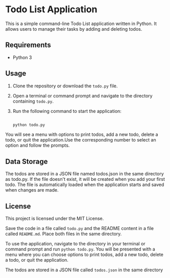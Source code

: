 # Todo List Application

This is a simple command-line Todo List application written in Python. It allows users to manage their tasks by adding and deleting todos.

## Requirements

- Python 3

## Usage

1. Clone the repository or download the `todo.py` file.

2. Open a terminal or command prompt and navigate to the directory containing `todo.py`.

3. Run the following command to start the application:

   ```bash

   python todo.py

You will see a menu with options to print todos, add a new todo, delete a todo, or quit the application.Use the corresponding number to select an option and follow the prompts.

## Data Storage

The todos are stored in a JSON file named todos.json in the same directory as todo.py. If the file doesn't exist, it will be created when you add your first todo. The file is automatically loaded when the application starts and saved when changes are made.

## License

This project is licensed under the MIT License.

Save the code in a file called `todo.py` and the README content in a file called `README.md`. Place both files in the same directory.

To use the application, navigate to the directory in your terminal or command prompt and run `python todo.py`. You will be presented with a menu where you can choose options to print todos, add a new todo, delete a todo, or quit the application.

The todos are stored in a JSON file called `todos.json` in the same directory


